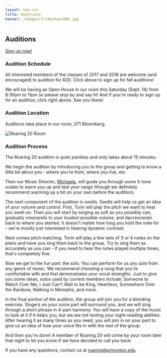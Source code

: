 ```yaml
---
layout: two-col
title: Auditions
banner: /images/slideshow/004.jpg
---
```


## Auditions

<div class="auditions">
<a href="https://wass.princeton.edu/pages/viewcalendar.page.php?cal_id=1134" id="auditions_button" target="_blank">Sign up now!</a>
</div>

### Audition Schedule

All interested members of the classes of 2017 and 2018 are welcome
(and encouraged) to audition for R20.  Click above to sign up for fall auditions!

We will be having an Open House
in our room this Saturday (Sept. 14) from 8:30pm to 11pm so please stop by and say hi!  And if
you're ready to sign up for an audition, click right above.  See you there!

### Audition Location

Auditions take place in our room, 071 Bloomberg.

![Roaring 20 Room](/images/r20room.jpg)

### Audition Process

The Roaring 20 audition is quite painless and only takes about 15
minutes.

We begin the audition by introducing you to the group and getting to
know a little bit about you - where you're from, where you live, etc.

Then our Music Director, [Michaela](/members/michaela), will guide you
through some 5-tone scales to warm you up and test your range (though
we definitely recommend warming up a bit on your own before the
audition).

The next component of the audition is swells. Swells will help us get
an idea of your volume and control. First, Torin will play the pitch
we want to hear you swell on. Then you will start by singing as soft
as you possibly can, gradually crescendo to your loudest possible
volume, and decrescendo back to where you started. It doesn't matter
how long you hold the note for - we're mostly just interested in
hearing dynamic contrast.

Next comes pitch matching. Torin will play a few sets of 3 or 4 notes
on the piano and have you sing them back to the group. Try to sing
them as accurately as you can - if you need to hear the notes played
multiple times, that's completely fine.

Now we get to the fun part: the solo. You can perform for us any solo
from any genre of music. We recommend choosing a song that you're
comfortable with and that demonstrates your vocal strengths. Just to
give you some ideas, solos used by current members include: Someone to
Watch Over Me, I Just Can't Wait to be King, Heartless, Somewhere Over
the Rainbow, Walking in Memphis, and more.

In the final portion of the audition, the group will join you for a
blending exercise. Singers on your voice part will surround you, and
we will sing through a short phrase in 4-part harmony. You will have a
copy of the music to look at it if it helps you, but we are not
testing your sight-reading abilities. After hearing it as many times
as you need, you will join in on your part to give us an idea of how
your voice fits in with the rest of the group.

And then you're done! A member of Roaring 20 will come by your room
later that night to let you know if we have decided to call you back.

If you have any questions, contact us at
[roaring@princeton.edu](mailto:roaring@princeton.edu).
